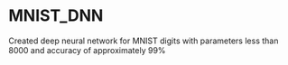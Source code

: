 # MNIST_DNN
Created deep neural network for MNIST digits with parameters less than 8000 and accuracy of approximately 99%
